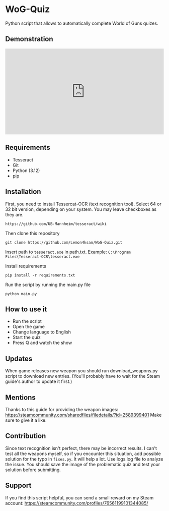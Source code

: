 # WoG-Quiz
Python script that allows to automatically complete World of Guns quizes.

## Demonstration
<div style="width:100%;height:0;padding-bottom:54%;position:relative;"><iframe src="https://giphy.com/embed/lhJjtCm0GcNwNtPGaA" width="100%" height="100%" style="position:absolute" frameBorder="0" class="giphy-embed" allowFullScreen></iframe></div>


## Requirements
- Tesseract
- Git
- Python (3.12)
- pip

## Installation

First, you need to install Tessercat-OCR (text recognition tool). Select 64 or 32 bit version, depending on your system.
You may leave checkboxes as they are.
```
https://github.com/UB-Mannheim/tesseract/wiki
```
Then clone this repository
```commandline
git clone https://github.com/Lemon4ksan/WoG-Quiz.git
```
Insert path to ```tesseract.exe``` in path.txt.
Example: ```C:\Program Files\Tesseract-OCR\tesseract.exe```

Install requirements
```commandline
pip install -r requirements.txt
```
Run the script by running the main.py file
```commandline
python main.py
```

## How to use it
- Run the script
- Open the game
- Change language to English
- Start the quiz
- Press Q and watch the show


## Updates
When game releases new weapon you should run download_weapons.py script to download new entries. 
(You'll probably have to wait for the Steam guide's author to update it first.)

## Mentions
Thanks to this guide for providing the weapon images: https://steamcommunity.com/sharedfiles/filedetails/?id=2589399401
Make sure to give it a like. 

## Contribution
Since text recognition isn't perfect, there may be incorrect results. I can't test all the weapons myself, 
so if you encounter this situation, add possible solution for the typo in ```fixes.py```. It will help a lot.
Use logs.log file to analyze the issue. You should save the image of the problematic quiz and test your solution
before submitting.

## Support
If you find this script helpful, you can send a small reward on my Steam account:
https://steamcommunity.com/profiles/76561199101344085/
